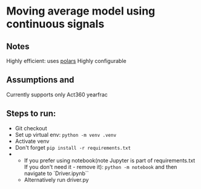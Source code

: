 # Moving average model using continuous signals 

## Notes
Highly efficient: uses [polars](https://pola-rs.github.io/polars/py-polars/html/reference/index.html)
Highly configurable

## Assumptions and 
Currently supports only Act360 yearfrac

## Steps to run:
- Git checkout
- Set up virtual env: `python -m venv .venv`
- Activate venv
- Don't forget `pip install -r requirements.txt` 
- - If you prefer using notebook(note Jupyter is part of requirements.txt If you don't need it - remove it): `python -m notebook` and then navigate to `Driver.ipynb``
  - Alternatively run driver.py

